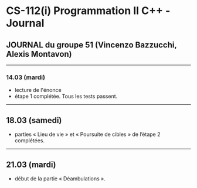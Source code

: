 # CS-112(i) Programmation II C++ - Journal

## JOURNAL du groupe 51 (Vincenzo Bazzucchi, Alexis Montavon) 

*************************************************
### 14.03 (mardi)

- lecture de l'énonce 
- étape 1 complétée. Tous les tests passent.

*************************************************
## 18.03 (samedi)

- parties « Lieu de vie » et « Poursuite de cibles » de l’étape 2 complétées.

*************************************************
## 21.03 (mardi)

- début de la partie « Déambulations ».
